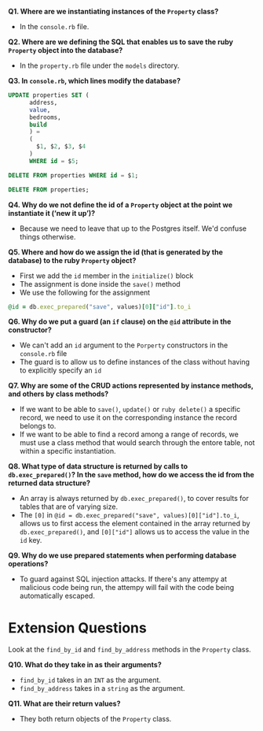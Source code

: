 **Q1. Where are we instantiating instances of the `Property` class?**

* In the `console.rb` file.

**Q2. Where are we defining the SQL that enables us to save the ruby `Property` object into the database?**

* In the `property.rb` file under the `models` directory.

**Q3. In `console.rb`, which lines modify the database?**

```sql
UPDATE properties SET (
      address,
      value,
      bedrooms,
      build
      ) =
      (
        $1, $2, $3, $4
      )
      WHERE id = $5;
```

```sql
DELETE FROM properties WHERE id = $1;
```

```sql
DELETE FROM properties;
```

**Q4. Why do we not define the id of a `Property` object at the point we instantiate it (‘new it up’)?**

* Because we need to leave that up to the Postgres itself. We'd confuse things otherwise.

**Q5. Where and how do we assign the id (that is generated by the database) to the ruby `Property` object?**

* First we add the `id` member in the `initialize()` block
* The assignment is done inside the `save()` method
* We use the following for the assignment
```ruby 
@id = db.exec_prepared("save", values)[0]["id"].to_i 
``` 

**Q6. Why do we put a guard (an `if` clause) on the `@id` attribute in the constructor?**

* We can't add an `id` argument to the `Porperty` constructors in the `console.rb` file
* The guard is to allow us to define instances of the class without having to explicitly specify an `id`

**Q7. Why are some of the CRUD actions represented by instance methods, and others by class methods?**

* If we want to be able to `save()`, `update()` or `ruby delete()` a specific record, we need to use it on the corresponding instance the record belongs to.
* If we want to be able to find a record among a range of records, we must use a class method that would search through the entore table, not within a specific instantiation.

**Q8. What type of data structure is returned by calls to `db.exec_prepared()`? In the `save` method, how do we access the id from the returned data structure?**

* An array is always returned by `db.exec_prepared()`, to cover results for tables that are of varying size.
* The `[0]` in `@id = db.exec_prepared("save", values)[0]["id"].to_i`, allows us to first access the element contained in the array returned by `db.exec_prepared()`, and `[0]["id"]` allows us to access the value in the `id` key.

**Q9. Why do we use prepared statements when performing database operations?**

* To guard against SQL injection attacks. If there's any attempy at malicious code being run, the attempy will fail with the code being automatically escaped.

# Extension Questions

Look at the `find_by_id` and `find_by_address` methods in the `Property` class.

**Q10. What do they take in as their arguments?**

* `find_by_id` takes in an `INT` as the argument.
* `find_by_address` takes in a `string` as the argument.

**Q11. What are their return values?**

* They both return objects of the `Property` class.